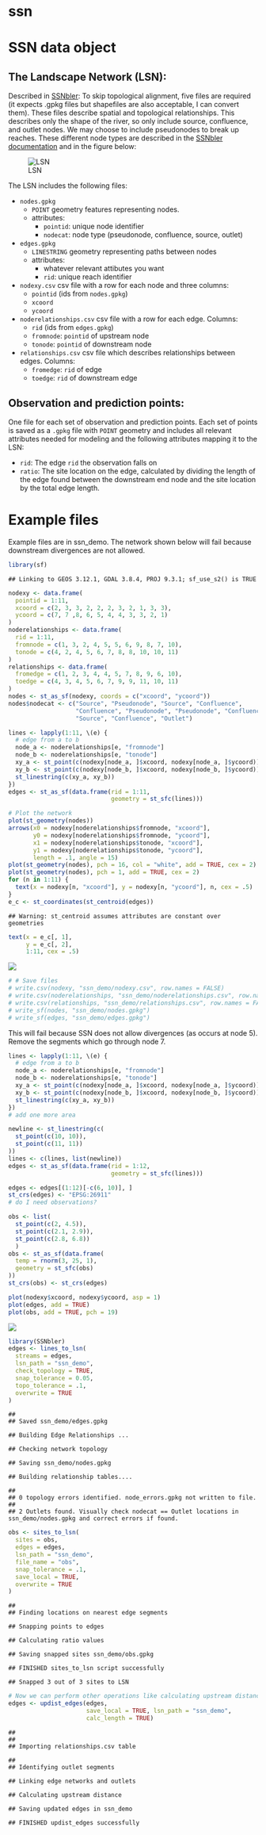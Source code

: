 ssn
================

# SSN data object

## The Landscape Network (LSN):

Described in
[SSNbler](https://pet221.github.io/SSNbler/articles/introduction.html):
To skip topological alignment, five files are required (it expects .gpkg
files but shapefiles are also acceptable, I can convert them). These
files describe spatial and topological relationships. This describes
only the shape of the river, so only include source, confluence, and
outlet nodes. We may choose to include pseudonodes to break up reaches.
These different node types are described in the [SSNbler
documentation](https://pet221.github.io/SSNbler/articles/introduction.html)
and in the figure below:

<figure>
<img src="ssn_files_keep/valid_nodes.png" alt="LSN" />
<figcaption aria-hidden="true">LSN</figcaption>
</figure>

The LSN includes the following files:

- `nodes.gpkg`
  - `POINT` geometry features representing nodes.
  - attributes:
    - `pointid`: unique node identifier
    - `nodecat`: node type (pseudonode, confluence, source, outlet)
- `edges.gpkg`
  - `LINESTRING` geometry representing paths between nodes
  - attributes:
    - whatever relevant attibutes you want
    - `rid`: unique reach identifier
- `nodexy.csv` csv file with a row for each node and three columns:
  - `pointid` (ids from `nodes.gpkg`)
  - `xcoord`
  - `ycoord`
- `noderelationships.csv` csv file with a row for each edge. Columns:
  - `rid` (ids from `edges.gpkg`)
  - `fromnode`: `pointid` of upstream node
  - `tonode`: `pointid` of downstream node
- `relationships.csv` csv file which describes relationships between
  edges. Columns:
  - `fromedge`: `rid` of edge
  - `toedge`: `rid` of downstream edge

## Observation and prediction points:

One file for each set of observation and prediction points. Each set of
points is saved as a `.gpkg` file with `POINT` geometry and includes all
relevant attributes needed for modeling and the following attributes
mapping it to the LSN:

- `rid`: The edge `rid` the observation falls on
- `ratio`: The site location on the edge, calculated by dividing the
  length of the edge found between the downstream end node and the site
  location by the total edge length.

# Example files

Example files are in ssn_demo. The network shown below will fail because
downstream divergences are not allowed.

``` r
library(sf)
```

    ## Linking to GEOS 3.12.1, GDAL 3.8.4, PROJ 9.3.1; sf_use_s2() is TRUE

``` r
nodexy <- data.frame(
  pointid = 1:11, 
  xcoord = c(2, 3, 3, 2, 2, 2, 3, 2, 1, 3, 3), 
  ycoord = c(7, 7 ,8, 6, 5, 4, 4, 3, 3, 2, 1)
)
noderelationships <- data.frame(
  rid = 1:11, 
  fromnode = c(1, 3, 2, 4, 5, 5, 6, 9, 8, 7, 10), 
  tonode = c(4, 2, 4, 5, 6, 7, 8, 8, 10, 10, 11)
)
relationships <- data.frame(
  fromedge = c(1, 2, 3, 4, 4, 5, 7, 8, 9, 6, 10), 
  toedge = c(4, 3, 4, 5, 6, 7, 9, 9, 11, 10, 11)
)
nodes <- st_as_sf(nodexy, coords = c("xcoord", "ycoord"))
nodes$nodecat <- c("Source", "Pseudonode", "Source", "Confluence", 
                   "Confluence", "Pseudonode", "Pseudonode", "Confluence", 
                   "Source", "Confluence", "Outlet")

lines <- lapply(1:11, \(e) {
  # edge from a to b
  node_a <- noderelationships[e, "fromnode"]
  node_b <- noderelationships[e, "tonode"]
  xy_a <- st_point(c(nodexy[node_a, ]$xcoord, nodexy[node_a, ]$ycoord))
  xy_b <- st_point(c(nodexy[node_b, ]$xcoord, nodexy[node_b, ]$ycoord))
  st_linestring(c(xy_a, xy_b))
})
edges <- st_as_sf(data.frame(rid = 1:11, 
                             geometry = st_sfc(lines)))

# Plot the network 
plot(st_geometry(nodes))
arrows(x0 = nodexy[noderelationships$fromnode, "xcoord"], 
       y0 = nodexy[noderelationships$fromnode, "ycoord"], 
       x1 = nodexy[noderelationships$tonode, "xcoord"],
       y1 = nodexy[noderelationships$tonode, "ycoord"], 
       length = .1, angle = 15)
plot(st_geometry(nodes), pch = 16, col = "white", add = TRUE, cex = 2)
plot(st_geometry(nodes), pch = 1, add = TRUE, cex = 2)
for (n in 1:11) {
  text(x = nodexy[n, "xcoord"], y = nodexy[n, "ycoord"], n, cex = .5)
}
e_c <- st_coordinates(st_centroid(edges))
```

    ## Warning: st_centroid assumes attributes are constant over geometries

``` r
text(x = e_c[, 1], 
     y = e_c[, 2], 
     1:11, cex = .5)
```

![](ssn_files/figure-gfm/setup-data-1.png)<!-- -->

``` r
# # Save files
# write.csv(nodexy, "ssn_demo/nodexy.csv", row.names = FALSE)
# write.csv(noderelationships, "ssn_demo/noderelationships.csv", row.names = FALSE)
# write.csv(relationships, "ssn_demo/relationships.csv", row.names = FALSE)
# write_sf(nodes, "ssn_demo/nodes.gpkg")
# write_sf(edges, "ssn_demo/edges.gpkg")
```

This will fail because SSN does not allow divergences (as occurs at node
5). Remove the segments which go through node 7.

``` r
lines <- lapply(1:11, \(e) {
  # edge from a to b
  node_a <- noderelationships[e, "fromnode"]
  node_b <- noderelationships[e, "tonode"]
  xy_a <- st_point(c(nodexy[node_a, ]$xcoord, nodexy[node_a, ]$ycoord))
  xy_b <- st_point(c(nodexy[node_b, ]$xcoord, nodexy[node_b, ]$ycoord))
  st_linestring(c(xy_a, xy_b))
})
# add one more area

newline <- st_linestring(c(
  st_point(c(10, 10)), 
  st_point(c(11, 11))
))
lines <- c(lines, list(newline))
edges <- st_as_sf(data.frame(rid = 1:12, 
                             geometry = st_sfc(lines)))

edges <- edges[(1:12)[-c(6, 10)], ]
st_crs(edges) <- "EPSG:26911"
# do I need observations? 

obs <- list(
  st_point(c(2, 4.5)), 
  st_point(c(2.1, 2.9)), 
  st_point(c(2.8, 6.8))
  )
obs <- st_as_sf(data.frame(
  temp = rnorm(3, 25, 1), 
  geometry = st_sfc(obs)
))
st_crs(obs) <- st_crs(edges)

plot(nodexy$xcoord, nodexy$ycoord, asp = 1)
plot(edges, add = TRUE)
plot(obs, add = TRUE, pch = 19)
```

![](ssn_files/figure-gfm/fix-error-1.png)<!-- -->

``` r
library(SSNbler)
edges <- lines_to_lsn(
  streams = edges,
  lsn_path = "ssn_demo",
  check_topology = TRUE,
  snap_tolerance = 0.05,
  topo_tolerance = .1,
  overwrite = TRUE
)
```

    ## 
    ## Saved ssn_demo/edges.gpkg

    ## Building Edge Relationships ...

    ## Checking network topology

    ## Saving ssn_demo/nodes.gpkg

    ## Building relationship tables....

    ## 
    ## 0 topology errors identified. node_errors.gpkg not written to file.
    ## 
    ## 2 Outlets found. Visually check nodecat == Outlet locations in ssn_demo/nodes.gpkg and correct errors if found.

``` r
obs <- sites_to_lsn(
  sites = obs, 
  edges = edges, 
  lsn_path = "ssn_demo", 
  file_name = "obs", 
  snap_tolerance = .1, 
  save_local = TRUE, 
  overwrite = TRUE
)
```

    ## 
    ## Finding locations on nearest edge segments

    ## Snapping points to edges

    ## Calculating ratio values

    ## Saving snapped sites ssn_demo/obs.gpkg

    ## FINISHED sites_to_lsn script successfully

    ## Snapped 3 out of 3 sites to LSN

``` r
# Now we can perform other operations like calculating upstream distance. 
edges <- updist_edges(edges, 
                      save_local = TRUE, lsn_path = "ssn_demo", 
                      calc_length = TRUE)
```

    ## 
    ## 
    ## Importing relationships.csv table

    ## 
    ## Identifying outlet segments

    ## Linking edge networks and outlets

    ## Calculating upstream distance

    ## Saving updated edges in ssn_demo

    ## FINISHED updist_edges successfully
